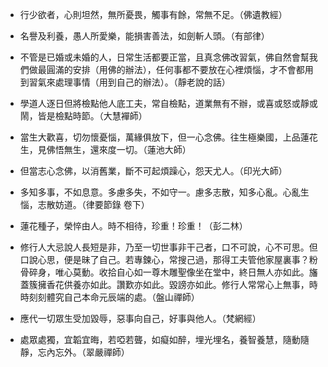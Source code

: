 * 行少欲者，心則坦然，無所憂畏，觸事有餘，常無不足。（佛遺教經）

* 名譽及利養，愚人所愛樂，能損害善法，如劍斬人頭。（有部律）

* 不管是已婚或未婚的人，日常生活都要正當，且真念佛改習氣，佛自然會幫我們做最圓滿的安排（用佛的辦法），任何事都不要放在心裡煩惱，才不會都用到習氣來處理事情（用到自己的辦法）。（靜老說的話）

* 學道人逐日但將檢點他人底工夫，常自檢點，道業無有不辦，或喜或怒或靜或鬧，皆是檢點時節。（大慧襌師）

* 當生大歡喜，切勿懷憂惱，萬緣俱放下，但一心念佛。往生極樂國，上品蓮花生，見佛悟無生，還來度一切。（蓮池大師）

* 但當志心念佛，以消舊業，斷不可起煩躁心，怨天尤人。（印光大師）

* 多知多事，不如息意。多慮多失，不如守一。慮多志散，知多心亂。心亂生惱，志散妨道。（律要節錄 卷下）

* 蓮花種子，榮悴由人。時不相待，珍重！珍重！（彭二林）

* 修行人大忌說人長短是非，乃至一切世事非干己者，口不可說，心不可思。但口說心思，便是昧了自己。若專鍊心，常搜己過，那得工夫管他家屋裏事？粉骨碎身，唯心莫動。收拾自心如一尊木雕聖像坐在堂中，終日無人亦如此。旛蓋簇擁香花供養亦如此。讚歎亦如此。毀謗亦如此。修行人常常心上無事，時時刻刻體究自己本命元辰端的處。（盤山禪師）

* 應代一切眾生受加毀辱，惡事向自己，好事與他人。（梵網經） 

* 處眾處獨，宜韜宜晦，若啞若聾，如癡如醉，埋光埋名，養智養慧，隨動隨靜，忘內忘外。（翠嚴禪師） 

